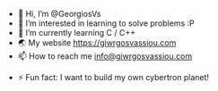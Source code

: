 - 👋 Hi, I’m @GeorgiosVs
- 👀 I’m interested in learning to solve problems :P
- 🌱 I’m currently learning C / C++
- :earth_asia: My website https://giwrgosvassiou.com
- 📫 How to reach me info@giwrgosvassiou.com
<!-- 😄 Pronouns: ...-->
- ⚡ Fun fact: I want to build my own cybertron planet!

<!---
GeorgiosVs/GeorgiosVs is a ✨ special ✨ repository because its `README.md` (this file) appears on your GitHub profile.
You can click the Preview link to take a look at your changes.
--->
